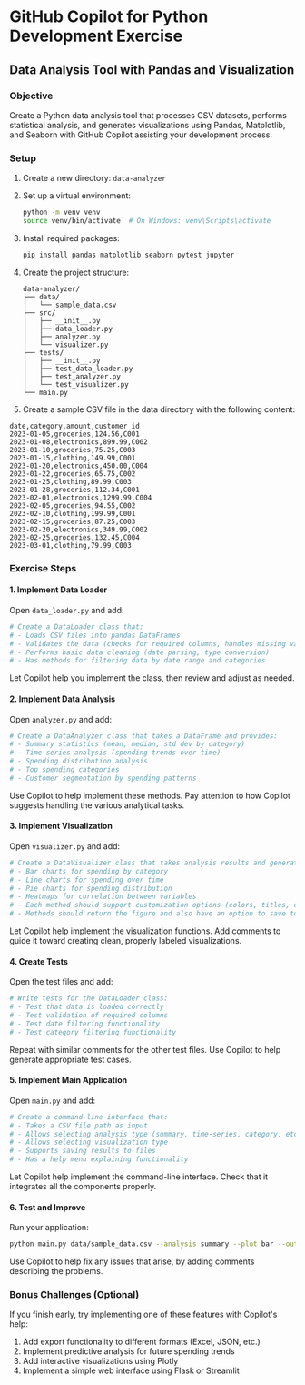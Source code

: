 # GitHub Copilot for Python Development Exercise

## Data Analysis Tool with Pandas and Visualization

### Objective

Create a Python data analysis tool that processes CSV datasets, performs statistical analysis, and generates visualizations using Pandas, Matplotlib, and Seaborn with GitHub Copilot assisting your development process.

### Setup

1. Create a new directory: `data-analyzer`
2. Set up a virtual environment:
   ```bash
   python -m venv venv
   source venv/bin/activate  # On Windows: venv\Scripts\activate
   ```
3. Install required packages:
   ```bash
   pip install pandas matplotlib seaborn pytest jupyter
   ```
4. Create the project structure:

   ```
   data-analyzer/
   ├── data/
   │   └── sample_data.csv
   ├── src/
   │   ├── __init__.py
   │   ├── data_loader.py
   │   ├── analyzer.py
   │   └── visualizer.py
   ├── tests/
   │   ├── __init__.py
   │   ├── test_data_loader.py
   │   ├── test_analyzer.py
   │   └── test_visualizer.py
   └── main.py
   ```

5. Create a sample CSV file in the data directory with the following content:

```csv
date,category,amount,customer_id
2023-01-05,groceries,124.56,C001
2023-01-08,electronics,899.99,C002
2023-01-10,groceries,75.25,C003
2023-01-15,clothing,149.99,C001
2023-01-20,electronics,450.00,C004
2023-01-22,groceries,65.75,C002
2023-01-25,clothing,89.99,C003
2023-01-28,groceries,112.34,C001
2023-02-01,electronics,1299.99,C004
2023-02-05,groceries,94.55,C002
2023-02-10,clothing,199.99,C001
2023-02-15,groceries,87.25,C003
2023-02-20,electronics,349.99,C002
2023-02-25,groceries,132.45,C004
2023-03-01,clothing,79.99,C003
```

### Exercise Steps

#### 1. Implement Data Loader

Open `data_loader.py` and add:

```python
# Create a DataLoader class that:
# - Loads CSV files into pandas DataFrames
# - Validates the data (checks for required columns, handles missing values)
# - Performs basic data cleaning (date parsing, type conversion)
# - Has methods for filtering data by date range and categories
```

Let Copilot help you implement the class, then review and adjust as needed.

#### 2. Implement Data Analysis

Open `analyzer.py` and add:

```python
# Create a DataAnalyzer class that takes a DataFrame and provides:
# - Summary statistics (mean, median, std dev by category)
# - Time series analysis (spending trends over time)
# - Spending distribution analysis
# - Top spending categories
# - Customer segmentation by spending patterns
```

Use Copilot to help implement these methods. Pay attention to how Copilot suggests handling the various analytical tasks.

#### 3. Implement Visualization

Open `visualizer.py` and add:

```python
# Create a DataVisualizer class that takes analysis results and generates:
# - Bar charts for spending by category
# - Line charts for spending over time
# - Pie charts for spending distribution
# - Heatmaps for correlation between variables
# - Each method should support customization options (colors, titles, etc.)
# - Methods should return the figure and also have an option to save to file
```

Let Copilot help implement the visualization functions. Add comments to guide it toward creating clean, properly labeled visualizations.

#### 4. Create Tests

Open the test files and add:

```python
# Write tests for the DataLoader class:
# - Test that data is loaded correctly
# - Test validation of required columns
# - Test date filtering functionality
# - Test category filtering functionality
```

Repeat with similar comments for the other test files. Use Copilot to help generate appropriate test cases.

#### 5. Implement Main Application

Open `main.py` and add:

```python
# Create a command-line interface that:
# - Takes a CSV file path as input
# - Allows selecting analysis type (summary, time-series, category, etc.)
# - Allows selecting visualization type
# - Supports saving results to files
# - Has a help menu explaining functionality
```

Let Copilot help implement the command-line interface. Check that it integrates all the components properly.

#### 6. Test and Improve

Run your application:

```bash
python main.py data/sample_data.csv --analysis summary --plot bar --output results
```

Use Copilot to help fix any issues that arise, by adding comments describing the problems.

### Bonus Challenges (Optional)

If you finish early, try implementing one of these features with Copilot's help:

1. Add export functionality to different formats (Excel, JSON, etc.)
2. Implement predictive analysis for future spending trends
3. Add interactive visualizations using Plotly
4. Implement a simple web interface using Flask or Streamlit
